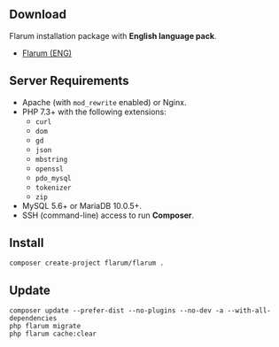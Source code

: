## Download

Flarum installation package with **English language pack**.

- [Flarum (ENG)](/storage/flarum.eng.tar.xz)

## Server Requirements

- Apache (with `mod_rewrite` enabled) or Nginx.
- PHP 7.3+ with the following extensions: 
  - `curl`
  - `dom`
  - `gd`
  - `json`
  - `mbstring`
  - `openssl`
  - `pdo_mysql`
  - `tokenizer`
  - `zip`
- MySQL 5.6+ or MariaDB 10.0.5+.
- SSH (command-line) access to run **Composer**.

## Install

```
composer create-project flarum/flarum .
```

## Update

```
composer update --prefer-dist --no-plugins --no-dev -a --with-all-dependencies
php flarum migrate
php flarum cache:clear
```
